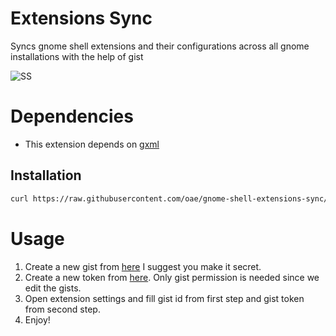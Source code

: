 # Extensions Sync

Syncs gnome shell extensions and their configurations across all gnome installations with the help of gist

![SS](https://i.imgur.com/2vJ89Zo.jpg)

# Dependencies

* This extension depends on [gxml](https://gitlab.gnome.org/GNOME/gxml.git)

## Installation

```bash
curl https://raw.githubusercontent.com/oae/gnome-shell-extensions-sync/master/installer.sh | bash
```

# Usage

1. Create a new gist from [here](https://gist.github.com/) I suggest you make it secret.
2. Create a new token from [here](https://github.com/settings/tokens/new). Only gist permission is needed since we edit the gists.
3. Open extension settings and fill gist id from first step and gist token from second step.
4. Enjoy!
